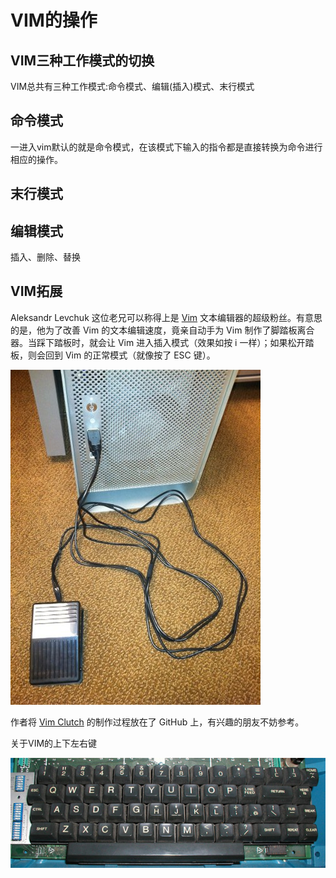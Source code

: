 # VIM的操作

## VIM三种工作模式的切换

VIM总共有三种工作模式:命令模式、编辑(插入)模式、末行模式

## 命令模式

一进入vim默认的就是命令模式，在该模式下输入的指令都是直接转换为命令进行相应的操作。

## 末行模式


## 编辑模式
插入、删除、替换


## VIM拓展

Aleksandr Levchuk 这位老兄可以称得上是 [Vim](http://www.vim.org/) 文本编辑器的超级粉丝。有意思的是，他为了改善 Vim 的文本编辑速度，竟亲自动手为 Vim 制作了脚踏板离合器。当踩下踏板时，就会让 Vim 进入插入模式（效果如按 i 一样）；如果松开踏板，则会回到 Vim 的正常模式（就像按了 ESC 键）。

![](assets/pic4.jpg)

作者将 [Vim Clutch](https://github.com/alevchuk/vim-clutch) 的制作过程放在了 GitHub 上，有兴趣的朋友不妨参考。

关于VIM的上下左右键

![](/assets/上下左右.jpg)

